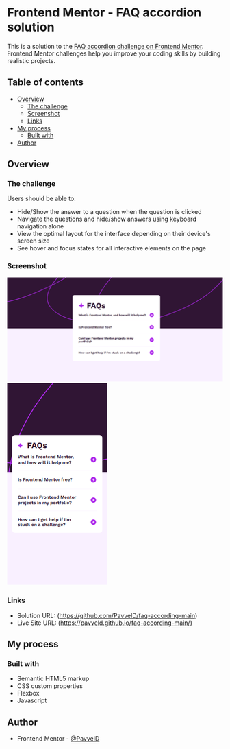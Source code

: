 # Frontend Mentor - FAQ accordion solution

This is a solution to the [FAQ accordion challenge on Frontend Mentor](https://www.frontendmentor.io/challenges/faq-accordion-wyfFdeBwBz). Frontend Mentor challenges help you improve your coding skills by building realistic projects. 

## Table of contents

- [Overview](#overview)
  - [The challenge](#the-challenge)
  - [Screenshot](#screenshot)
  - [Links](#links)
- [My process](#my-process)
  - [Built with](#built-with)
- [Author](#author)


## Overview

### The challenge

Users should be able to:

- Hide/Show the answer to a question when the question is clicked
- Navigate the questions and hide/show answers using keyboard navigation alone
- View the optimal layout for the interface depending on their device's screen size
- See hover and focus states for all interactive elements on the page

### Screenshot

![](./Screenshot.png)
![](./Screenshot%20-%20mobile.png)


### Links

- Solution URL: (https://github.com/PavvelD/faq-according-main)
- Live Site URL: (https://pavveld.github.io/faq-according-main/)

## My process

### Built with

- Semantic HTML5 markup
- CSS custom properties
- Flexbox
- Javascript

## Author

- Frontend Mentor - [@PavvelD](https://www.frontendmentor.io/profile/PavvelD)

